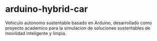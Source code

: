 # arduino-hybrid-car
Vehiculo autonomo sustentable basado en Arduino, desarrollado como proyecto academico para la simulacion de soluciones sustentables de movilidad inteligente y limpia.
